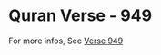 # Quran Verse - 949 

For more infos, See [Verse 949](https://www.quranbookk.com/quran/search?q=949)